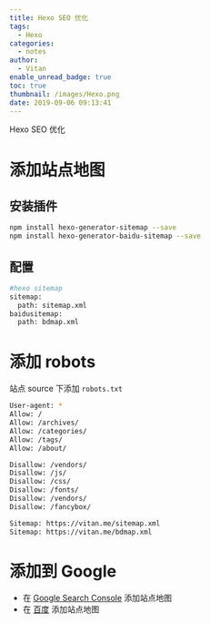 ```yaml
---
title: Hexo SEO 优化
tags:
  - Hexo 
categories:
  - notes
author:
  - Vitan
enable_unread_badge: true
toc: true
thumbnail: /images/Hexo.png
date: 2019-09-06 09:13:41
---
```

Hexo SEO 优化
<!--more-->

# 添加站点地图
## 安装插件
```bash
npm install hexo-generator-sitemap --save
npm install hexo-generator-baidu-sitemap --save
```

## 配置
```bash _config.yml
#hexo sitemap
sitemap:
  path: sitemap.xml
baidusitemap:
  path: bdmap.xml
```

# 添加 robots
站点 source 下添加 `robots.txt`
```bash robots.txt
User-agent: *
Allow: /
Allow: /archives/
Allow: /categories/
Allow: /tags/
Allow: /about/

Disallow: /vendors/
Disallow: /js/
Disallow: /css/
Disallow: /fonts/
Disallow: /vendors/
Disallow: /fancybox/

Sitemap: https://vitan.me/sitemap.xml
Sitemap: https://vitan.me/bdmap.xml
```

# 添加到 Google
- 在 [Google Search Console](https://search.google.com/search-console) 添加站点地图
- 在 [百度](https://ziyuan.baidu.com/linksubmit/index) 添加站点地图